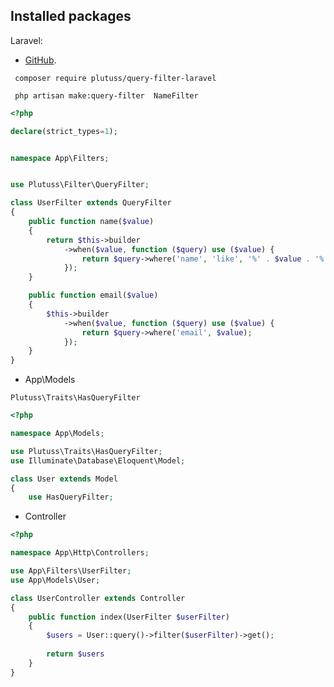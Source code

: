 ## Installed packages

Laravel:
- [GitHub](https://github.com/plutuss/query-filter-laravel).

```shell
 composer require plutuss/query-filter-laravel
```

```shell
 php artisan make:query-filter  NameFilter
```


```php
<?php

declare(strict_types=1);


namespace App\Filters;


use Plutuss\Filter\QueryFilter;

class UserFilter extends QueryFilter
{
    public function name($value)
    {
        return $this->builder
            ->when($value, function ($query) use ($value) {
                return $query->where('name', 'like', '%' . $value . '%');
            });
    }

    public function email($value)
    {
        $this->builder
            ->when($value, function ($query) use ($value) {
                return $query->where('email', $value);
            });
    }
}
```

- App\Models  
```shell
Plutuss\Traits\HasQueryFilter
```
```php
<?php

namespace App\Models;

use Plutuss\Traits\HasQueryFilter;
use Illuminate\Database\Eloquent\Model;

class User extends Model
{
    use HasQueryFilter;
```

- Controller
```php
<?php

namespace App\Http\Controllers;

use App\Filters\UserFilter;
use App\Models\User;

class UserController extends Controller
{
    public function index(UserFilter $userFilter)
    {
        $users = User::query()->filter($userFilter)->get();
       
        return $users
    }
}
```
